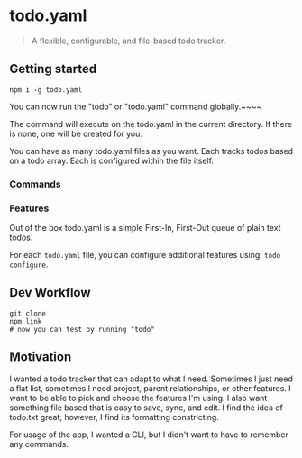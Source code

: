 # todo.yaml

> A flexible, configurable, and file-based todo tracker.

## Getting started

```shell
npm i -g todo.yaml
```

You can now run the "todo" or "todo.yaml" command globally.~~~~

The command will execute on the todo.yaml in the current directory. If there is none, one will be created for you.

You can have as many todo.yaml files as you want. Each tracks todos based on a todo array. Each is configured within the file itself.

### Commands

### Features

Out of the box todo.yaml is a simple First-In, First-Out queue of plain text todos.

For each `todo.yaml` file, you can configure additional features using: `todo configure`.

## Dev Workflow

```shell
git clone
npm link
# now you can test by running "todo"
```

## Motivation

I wanted a todo tracker that can adapt to what I need. Sometimes I just need a flat list, sometimes I need project, parent relationships, or other features. I want to be able to pick and choose the features I'm using. I also want something file based that is easy to save, sync, and edit. I find the idea of todo.txt great; however, I find its formatting constricting. 

For usage of the app, I wanted a CLI, but I didn't want to have to remember any commands.
